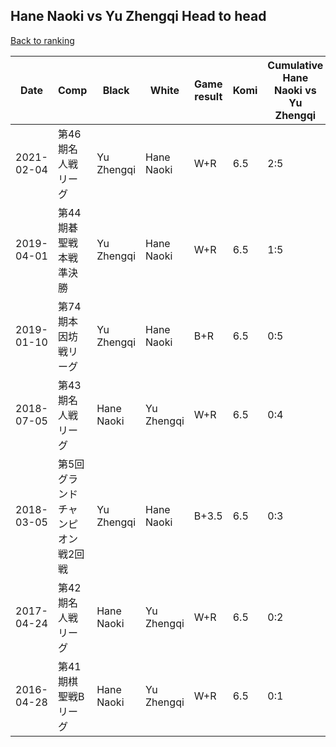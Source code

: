 ## Hane Naoki vs Yu Zhengqi Head to head

[Back to ranking](../../index.md)




| **Date** | **Comp** | **Black** | **White** | **Game result** | **Komi** | **Cumulative Hane Naoki vs Yu Zhengqi** | **Hane Naoki streak** | **Yu Zhengqi streak** | 
| --- | --- | --- | --- | --- | --- | --- | --- | --- |
| 2021-02-04 | 第46期名人戦リーグ | Yu Zhengqi | Hane Naoki | W+R | 6.5 | 2:5 | 2 | 0 | 
| 2019-04-01 | 第44期碁聖戦本戦準決勝 | Yu Zhengqi | Hane Naoki | W+R | 6.5 | 1:5 | 1 | 0 | 
| 2019-01-10 | 第74期本因坊戦リーグ | Yu Zhengqi | Hane Naoki | B+R | 6.5 | 0:5 | 0 | 5 | 
| 2018-07-05 | 第43期名人戦リーグ | Hane Naoki | Yu Zhengqi | W+R | 6.5 | 0:4 | 0 | 4 | 
| 2018-03-05 | 第5回グランドチャンピオン戦2回戦 | Yu Zhengqi | Hane Naoki | B+3.5 | 6.5 | 0:3 | 0 | 3 | 
| 2017-04-24 | 第42期名人戦リーグ | Hane Naoki | Yu Zhengqi | W+R | 6.5 | 0:2 | 0 | 2 | 
| 2016-04-28 | 第41期棋聖戦Bリーグ | Hane Naoki | Yu Zhengqi | W+R | 6.5 | 0:1 | 0 | 1 |




